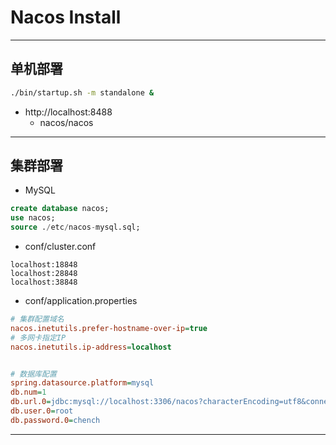 # Nacos Install
---
## 单机部署

```sh
./bin/startup.sh -m standalone &

```
- http://localhost:8488
    - nacos/nacos

---
## 集群部署

- MySQL
```sql
create database nacos;
use nacos;
source ./etc/nacos-mysql.sql;


```

- conf/cluster.conf
```
localhost:18848
localhost:28848
localhost:38848

```
- conf/application.properties
```ini
# 集群配置域名
nacos.inetutils.prefer-hostname-over-ip=true
# 多网卡指定IP
nacos.inetutils.ip-address=localhost


# 数据库配置
spring.datasource.platform=mysql
db.num=1
db.url.0=jdbc:mysql://localhost:3306/nacos?characterEncoding=utf8&connectTimeout=1000&socketTimeout=3000&autoReconnect=true&useUnicode=true&useSSL=false&serverTimezone=UTC
db.user.0=root
db.password.0=chench

```
---